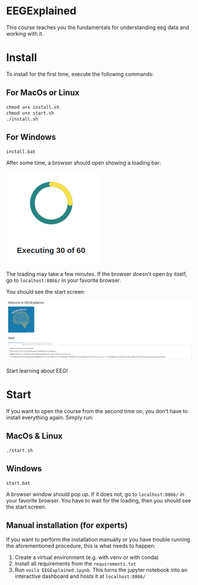 # EEGExplained 

This course teaches you the fundamentals for understanding eeg data and working with it. 





# Install

To install for the first time, execute the following commands:

## For MacOs or Linux
```
chmod u+x install.sh
chmod u+x start.sh
./install.sh
```

## For Windows

```
install.bat
```

After some time, a browser should open showing a loading bar:

![](resources/loading.png)

The loading may take a few minutes. If the browser doesn't open by itself, go to `localhost:8866/` in your favorite browser. 

You should see the start screen: 

![](resources/start_screen.jpg)

Start learning about EEG!
# Start

If you want to open the course from the second time on, you don't have to install everything again. Simply run: 

## MacOs & Linux
```
./start.sh
```
## Windows
```
start.bat
```

A browser window should pop up. If it does not, go to `localhost:8866/` in your favorite browser. 
You have to wait for the loading, then you should see the start screen. 




## Manual installation (for experts)

If you want to perform the installation manually or you have trouble running the aforementioned procedure, this is what needs to happen:
1) Create a virtual environment (e.g. with venv or with conda)
2) Install all requirements from the `requirements.txt`
3) Run `voila EEGExplained.ipynb`. This turns the jupyter notebook into an interactive dashboard and hosts it at `localhost:8866/`